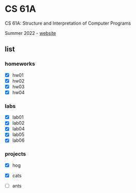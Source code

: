 # CS 61A

CS 61A: Structure and Interpretation of Computer Programs

Summer 2022 - [website](https://cs61a.org/)

## list

### homeworks

+ [x] hw01
+ [x] hw02
+ [x] hw03
+ [x] hw04

### labs

+ [x] lab01
+ [x] lab02
+ [x] lab04
+ [x] lab05
+ [x] lab06

### projects

+ [x] hog
+ [x] cats
+ [ ] ants

